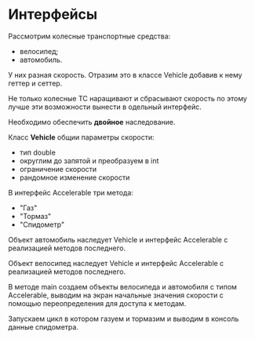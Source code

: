 # Интерфейсы

Рассмотрим колесные транспортные средства:

* велосипед;
* автомобиль.

У них разная скорость. Отразим это в классе 
Vehicle добавив к нему геттер и сеттер.

Не только колесные ТС наращивают и сбрасывают скорость 
по этому лучше эти возможности вынести в одельный
интерфейс.


Необходимо обеспечить **двойное** наследование.

Класс **Vehicle** общии параметры скорости:
* тип double
* округлим до запятой и преобразуем в int
* ограничение скорости 
* рандомное изменение скорости


В интерфейс Acсelerable три метода:
* "Газ"
* "Тормаз"
* "Спидометр"


Объект автомобиль наследует Vehicle и интерфейс Acсelerable с реализацией методов последнего.

Объект велосипед наследует Vehicle и интерфейс Acсelerable с реализацией методов последнего.

В методе main создаем объекты велосипеда и автомобиля с типом Acсelerable, выводим на экран начальные значения скорости с помощью переопределения для доступа к методам.

Запускаем цикл в котором газуем и тормазим и выводим в консоль данные спидометра.
